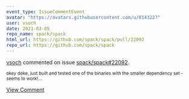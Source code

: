 ```yaml
---
event_type: IssueCommentEvent
avatar: "https://avatars.githubusercontent.com/u/814322?"
user: vsoch
date: 2021-03-05
repo_name: spack/spack
html_url: https://github.com/spack/spack/pull/22092
repo_url: https://github.com/spack/spack
---
```


<a href='https://github.com/vsoch' target='_blank'>vsoch</a> commented on issue <a href='https://github.com/spack/spack/pull/22092' target='_blank'>spack/spack#22092</a>.

<small>okey doke, just built and tested one of the binaries with the smaller dependency set - seems to work!...</small>

<a href='https://github.com/spack/spack/pull/22092' target='_blank'>View Comment</a>